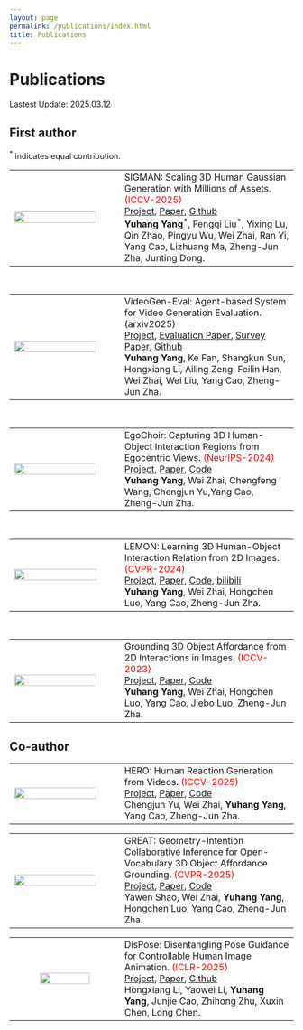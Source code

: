 ```yaml
---
layout: page
permalink: /publications/index.html
title: Publications
---
```


# Publications

Lastest Update: 2025.03.12
## First author
<sup>*</sup> indicates equal contribution.
<table style="width: 100%; table-layout: fixed;">
  <tr>
    <!-- 左栏：放置图像或GIF -->
    <td style="width: 35%;">
      <img src="https://yyvhang.github.io/images/SIGMAN.gif" width="90%" height="100%"/>
    </td>
    <td style="width: 55%;">
      SIGMAN: Scaling 3D Human Gaussian Generation with Millions of Assets. <font color='red'>(ICCV-2025)</font> <br><a href="https://yyvhang.github.io/SIGMAN_3D/"><u>Project</u></a>, <a href="https://arxiv.org/abs/2504.06982"><u>Paper</u></a>, <a href="https://github.com/yyvhang/SIGMAN_release"><u>Github</u></a> <br>
      <strong>Yuhang Yang<sup>*</sup></strong>, Fengqi Liu<sup>*</sup>, Yixing Lu, Qin Zhao, Pingyu Wu, Wei Zhai, Ran Yi, Yang Cao, Lizhuang Ma, Zheng-Jun Zha, Junting Dong.
    </td>
  </tr>
</table>
<br>
<table style="width: 100%; table-layout: fixed;">
  <tr>
    <!-- 左栏：放置图像或GIF -->
    <td style="width: 35%;">
      <img src="https://yyvhang.github.io/images/VideoGen_Eval.png" width="90%" height="100%"/>
    </td>
    <td style="width: 55%;">
      VideoGen-Eval: Agent-based System for Video Generation Evaluation. (arxiv2025) <br><a href="https://ailab-cvc.github.io/VideoGen-Eval/"><u>Project</u></a>, <a href="https://arxiv.org/abs/2503.23452"><u>Evaluation Paper</u></a>, <a href="https://arxiv.org/pdf/2410.05227"><u>Survey Paper</u></a>, <a href="https://github.com/AILab-CVC/VideoGen-Eval"><u>Github</u></a> <br>
      <strong>Yuhang Yang</strong>, Ke Fan, Shangkun Sun, Hongxiang Li, Ailing Zeng, Feilin Han, Wei Zhai, Wei Liu, Yang Cao, Zheng-Jun Zha.
    </td>
  </tr>
</table>
<br>
<table style="width: 100%; table-layout: fixed;">
  <tr>
    <!-- 左栏：放置图像或GIF -->
    <td style="width: 35%;">
      <img src="https://yyvhang.github.io/images/EgoChoir.gif" width="90%" height="100%"/>
    </td>
    <td style="width: 55%;">
      EgoChoir: Capturing 3D Human-Object Interaction Regions from Egocentric Views. <font color='red'>(NeurIPS-2024)</font> <br><a href="https://yyvhang.github.io/EgoChoir/"><u>Project</u></a>, <a href="https://arxiv.org/abs/2405.13659"><u>Paper</u></a>, <a href="https://github.com/yyvhang/EgoChoir_release?tab=readme-ov-file"><u>Code</u></a> <br>
      <strong>Yuhang Yang</strong>, Wei Zhai, Chengfeng Wang, Chengjun Yu,Yang Cao, Zheng-Jun Zha.
    </td>
  </tr>
</table>
<br>
<table style="width: 100%; table-layout: fixed;">
  <tr>
    <!-- 左栏：放置图像或GIF -->
    <td style="width: 35%;">
      <img src="https://yyvhang.github.io/images/LEMON.gif" width="90%" height="100%"/>
    </td>
    <td style="width: 55%;">
      LEMON: Learning 3D Human-Object Interaction Relation from 2D Images. <font color='red'>(CVPR-2024)</font> <br><a href="https://yyvhang.github.io/LEMON/"><u>Project</u></a>, <a href="https://arxiv.org/abs/2312.08963"><u>Paper</u></a>, <a href="https://github.com/yyvhang/lemon_3d"><u>Code</u></a>, <a href="https://www.bilibili.com/video/BV19H4y1c729/?spm_id_from=333.337.search-card.all.click&vd_source=a1202e8b3f4113eed71d8688aa647975"><u>bilibili</u></a> <br>
      <strong>Yuhang Yang</strong>, Wei Zhai, Hongchen Luo, Yang Cao, Zheng-Jun Zha.
    </td>
  </tr>
</table>
<br>
<table style="width: 100%; table-layout: fixed;">
  <tr>
    <!-- 左栏：放置图像或GIF -->
    <td style="width: 35%;">
      <img src="https://yyvhang.github.io/images/IAG.gif" width="90%" height="100%"/>
    </td>
    <td style="width: 55%;">
      Grounding 3D Object Affordance from 2D Interactions in Images. <font color='red'>(ICCV-2023)</font> <br><a href="https://yyvhang.github.io/publications/IAG/index.html"><u>Project</u></a>, <a href="https://arxiv.org/abs/2303.10437"><u>Paper</u></a>, <a href="https://github.com/yyvhang/IAGNet"><u>Code</u></a> <br>
      <strong>Yuhang Yang</strong>, Wei Zhai, Hongchen Luo, Yang Cao, Jiebo Luo, Zheng-Jun Zha.
    </td>
  </tr>
</table>

## Co-author
<table style="width: 100%; table-layout: fixed;">
  <tr>
    <!-- 左栏：放置图像或GIF -->
    <td style="width: 35%;">
      <img src="https://yyvhang.github.io/images/HERO.png" width="90%" height="100%"/>
    </td>
    <td style="width: 55%;">
      HERO: Human Reaction Generation from Videos. <font color='red'>(ICCV-2025)</font> <br><a href="https://jackyu6.github.io/HERO/"><u>Project</u></a>, <a href="https://arxiv.org/pdf/2503.08270"><u>Paper</u></a>, <a href="https://github.com/JackYu6/HERO_release"><u>Code</u></a> <br>
      Chengjun Yu, Wei Zhai, <strong>Yuhang Yang</strong>, Yang Cao, Zheng-Jun Zha.
    </td>
  </tr>
</table>

<table style="width: 100%; table-layout: fixed;">
  <tr>
    <!-- 左栏：放置图像或GIF -->
    <td style="width: 35%;">
      <img src="https://yyvhang.github.io/images/GREAT.png" width="90%" height="100%"/>
    </td>
    <td style="width: 55%;">
      GREAT: Geometry-Intention Collaborative Inference for Open-Vocabulary 3D Object Affordance Grounding. <font color='red'>(CVPR-2025)</font> <br><a href="https://yawen-shao.github.io/GREAT/"><u>Project</u></a>, <a href="https://arxiv.org/abs/2411.19626"><u>Paper</u></a>, <a href="https://github.com/yawen-shao/GREAT_code"><u>Code</u></a> <br>
      Yawen Shao, Wei Zhai, <strong>Yuhang Yang</strong>, Hongchen Luo, Yang Cao, Zheng-Jun Zha.
    </td>
  </tr>
</table>

<table style="width: 100%; table-layout: fixed;">
  <tr>
    <td style="width: 35%; text-align: center; vertical-align: middle;">
      <img src="https://yyvhang.github.io/images/Dispose.gif" width="70%" height="80%"/>
    </td>
    <td style="width: 55%;">
      DisPose: Disentangling Pose Guidance for Controllable Human Image Animation. <font color='red'>(ICLR-2025)</font> <br><a href="https://lihxxx.github.io/DisPose/"><u>Project</u></a>, <a href="https://arxiv.org/abs/2412.09349"><u>Paper</u></a>, <a href="https://github.com/lihxxx/DisPose"><u>Github</u></a> <br>
      Hongxiang Li, Yaowei Li, <strong>Yuhang Yang</strong>, Junjie Cao, Zhihong Zhu, Xuxin Chen, Long Chen.
    </td>
  </tr>
</table>
<br>
<table style="width: 100%; table-layout: fixed;">
